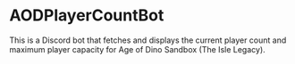 # AODPlayerCountBot
This is a Discord bot that fetches and displays the current player count and maximum player capacity for Age of Dino Sandbox (The Isle Legacy).  
